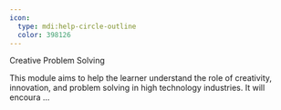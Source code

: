 ```yaml
---
icon:
  type: mdi:help-circle-outline
  color: 398126
---
```

Creative Problem Solving

This module aims to help the learner understand the role of creativity, innovation, and problem solving in high technology industries. It will encoura ... 
